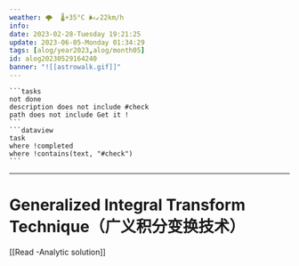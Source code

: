 ```yaml
---
weather: 🌩  🌡️+35°C 🌬️↙22km/h
info: 
date: 2023-02-28-Tuesday 19:21:25
update: 2023-06-05-Monday 01:34:29
tags: [alog/year2023,alog/month05]
id: alog20230529164240
banner: "![[astrowalk.gif]]"
---
```

````ad-todo
```tasks
not done
description does not include #check
path does not include Get it !
```
```dataview
task
where !completed
where !contains(text, "#check")
```
````
---

# Generalized Integral Transform Technique（广义积分变换技术）
[[Read -Analytic solution]]